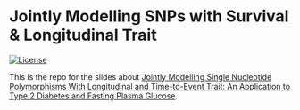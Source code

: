 # Jointly Modelling SNPs with Survival & Longitudinal Trait

<!-- badges: start -->
[![License](https://img.shields.io/github/license/mcanouil/joint_model)](LICENSE)
<!-- badges: end -->

This is the repo for the slides about [Jointly Modelling Single Nucleotide Polymorphisms With Longitudinal and Time-to-Event Trait: An Application to Type 2 Diabetes and Fasting Plasma Glucose](https://doi.org/10.3389/fgene.2018.00210).

